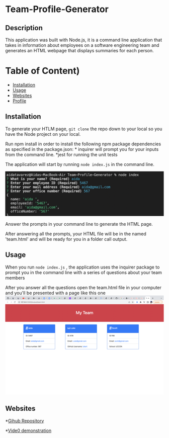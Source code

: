 # Team-Profile-Generator

## Description 
This application was built with  Node.js, it is a command line application that takes in information about employees on a software engineering team and generates an HTML webpage that displays summaries for each person.

  # Table of Content)
  - [Installation](#Installation)
  - [Usage](#Usage)
  - [Websites](#Websites)
  - [Profile](#Profile)

  ## Installation 
  To generate your HTLM page, ``` git clone ``` the repo down to your local so you have the Node project on your local.

Run npm install in order to install the following npm package dependencies as specified in the package.json:
        * inquirer will prompt you for your inputs from the command line.
        *jest for running the unit tests

The application will start by running   ```node index.js``` in the command line.


![](dist/img/screenshot2.png)

Answer the prompts in your command line to generate the HTML page.

After answering all the prompts, your HTML file will be in the named 'team.html' and will be ready for you in a folder call output.

## Usage 

When you run ```node index.js``` , the application uses the inquirer package to prompt you in the command line with a series of questions about your team members

After you answer all the questions open the team.html file in your computer and you'll be presented with a page like this one
![](dist/img/screenshot1.png)

## Websites

*[Gihub Repository](https://github.com/aidyel/Team-Profile-Generator)

*[Vide0 demonstration](https://drive.google.com/file/d/1SZXc7pSoheRPePSiVxh02e_iDObq13kb/view)